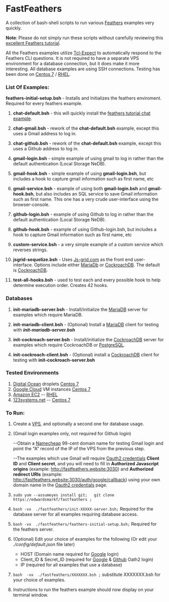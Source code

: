 # FastFeathers

A collection of bash-shell scripts to run various [Feathers](https://feathersjs.com/) examples very quickly.

**Note**:  Please do not simply run these scripts without carefully reviewing this [excellent Feathers tutorial](https://docs.feathersjs.com/guides/readme.html).


All the Feathers examples utilize [Tcl-Expect](https://www.tcl.tk/man/expect5.31/expect.1.html) to automatically respond to the Feathers CLI questions.  It is not required to have a separate VPS environment for a database connection, but it does make it more interesting.  All database examples are using SSH connections.  Testing has been done on  [Centos 7](https://www.centos.org/) / [RHEL](https://www.redhat.com/en/technologies/linux-platforms/enterprise-linux).


### List Of Examples:

**feathers-initial-setup.bsh** - Installs and Initializes the feathers enviroment.  Required for every feathers example.

1) **chat-default.bsh** - this will quickly install the [feathers tutorial chat example](https://docs.feathersjs.com/guides/chat/readme.html). 

2) **chat-gmail.bsh** - rework of the **chat-default.bsh** example, except this uses a Gmail address to log in.

3) **chat-github.bsh** - rework of the **chat-default.bsh** example, except this uses a Github address to log in.

4) **gmail-login.bsh** - simple example of using gmail to log in rather than the default authentication (Local Storage NeDB).

5) **gmail-hook.bsh** - simple example of using **gmail-login.bsh**, but includes a hook to capture gmail information such as first name, etc

6) **gmail-service.bsh** - example of using both **gmail-login.bsh** and **gmail-hook.bsh**, but also includes an SQL service to save Gmail information such as first name.  This one has a very crude user-interface using the browser-console.

7) **github-login.bsh** - example of using Github to log in rather than the default authentication (Local Storage NeDB).

8) **github-hook.bsh** - example of using Github-login.bsh, but includes a hook to capture Gmail information such as first name, etc

9) **custom-service.bsh** - a very simple example of a custom service which reverses strings.

10) **jsgrid-sequelize.bsh** - Uses [Js-grid.com](http://js-grid.com/) as the front end user-interface. Options include either [MariaDb](https://mariadb.com/) or [CockroachDB](https://cockroachlabs.com/).  The default is [CockroachDB](https://cockroachlabs.com/).

11) **test-all-hooks.bsh**   - used to test each and every possible hook to help determine execution order.  Creates 42 hooks.


### Databases

1) **init-mariadb-server.bsh** - Install/initialize the [MariaDB](https://mariadb.com/) server for examples which require MariaDB.

2) **init-mariadb-client.bsh** - (Optional) Install a [MariaDB](https://mariadb.com/) client for testing with **_init-mariadb-server.bsh_**

3) **init-cockroach-server.bsh** - Install/initialize the [CockroachDB](https://cockroachlabs.com/) server for examples which require CockroachDB or [PostgreSQL](https://www.postgresql.org).

4) **init-cockroach-client.bsh** - (Optional) install a [CockroachDB](https://cockroachlabs.com/) client for testing with **init-cockroach-server.bsh**


### Tested Environments

1)  [Digital Ocean](https://digitalocean.com) droplets [Centos 7](https://www.centos.org/)
2)  [Google Cloud](google.cloud.google.com) VM instances [Centos 7](https://www.centos.org/)
3)  [Amazon EC2](https://console.aws.amazon.com/ec2) -- [RHEL](https://www.redhat.com/en/technologies/linux-platforms/enterprise-linux)
4)  [123systems.net](https://123systems.net) -- [Centos 7](https://www.centos.org/)

### To Run:

1) Create a [VPS](https://en.wikipedia.org/wiki/Virtual_private_server), and optionally a second one for database usage.

2) (Gmail login examples only, not required for Github login)

    --Obtain a [Namecheap](https://namecheap.com) 99-cent domain name for testing Gmail login and point the "A" record of the IP of the VPS from the previous step.

    --The examples which use Gmail will require [Oauth2 credentials](https://console.developers.google.com/apis/credentials/oauthclient/) **Client ID** and **Client secret**, and you will need to fill in **Authorized Javascript origins** (example: http://fastfeathers.website:3030) and **Authorized redirect URIs** (example: http://fastfeathers.website:3030/auth/google/callback) using your own domain name in the [Oauth2 credentials](https://console.developers.google.com/apis/credentials/oauthclient/) page.


3) ```sudo yum --assumeyes install git;   git clone https://edwardsmarkf/fastfeathers ;```

4)  ```bash -vx  ./fastfeathers/init-XXXXX-server.bsh;```  Required for the database server for all examples requiring database access.

5) ```bash -vx  ./fastfeathers/feathers-initial-setup.bsh;``` Required for the feathers server.

6) (Optional) Edit your choice of examples for the following (Or edit your _./config/default.json_ file later)
      - HOST (Domain name required for [Google](https://console.developers.google.com/apis/credentials/oauthclient/) login)
      - Client_ID & Secret_ID  (required for [Google](https://console.developers.google.com/apis/credentials/oauthclient/) & [Github](https://github.com/settings/developers) Oath2 login)
      - IP (required for all examples that use a database)
      
7) ```bash  -vx  ./fastfeathers/XXXXXXX.bsh ;```   substitute XXXXXXX.bsh for your choice of examples.

8) Instructions to run the feathers example should now display on your terminal window.
